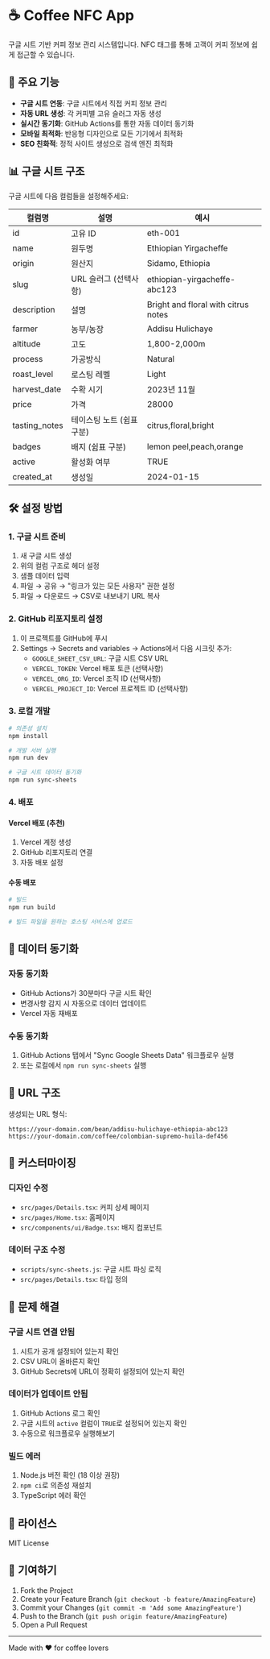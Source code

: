 # ☕ Coffee NFC App

구글 시트 기반 커피 정보 관리 시스템입니다. NFC 태그를 통해 고객이 커피 정보에 쉽게 접근할 수 있습니다.

## 🚀 주요 기능

- **구글 시트 연동**: 구글 시트에서 직접 커피 정보 관리
- **자동 URL 생성**: 각 커피별 고유 슬러그 자동 생성
- **실시간 동기화**: GitHub Actions를 통한 자동 데이터 동기화
- **모바일 최적화**: 반응형 디자인으로 모든 기기에서 최적화
- **SEO 친화적**: 정적 사이트 생성으로 검색 엔진 최적화

## 📊 구글 시트 구조

구글 시트에 다음 컬럼들을 설정해주세요:

| 컬럼명 | 설명 | 예시 |
|--------|------|------|
| id | 고유 ID | eth-001 |
| name | 원두명 | Ethiopian Yirgacheffe |
| origin | 원산지 | Sidamo, Ethiopia |
| slug | URL 슬러그 (선택사항) | ethiopian-yirgacheffe-abc123 |
| description | 설명 | Bright and floral with citrus notes |
| farmer | 농부/농장 | Addisu Hulichaye |
| altitude | 고도 | 1,800-2,000m |
| process | 가공방식 | Natural |
| roast_level | 로스팅 레벨 | Light |
| harvest_date | 수확 시기 | 2023년 11월 |
| price | 가격 | 28000 |
| tasting_notes | 테이스팅 노트 (쉼표 구분) | citrus,floral,bright |
| badges | 배지 (쉼표 구분) | lemon peel,peach,orange |
| active | 활성화 여부 | TRUE |
| created_at | 생성일 | 2024-01-15 |

## 🛠️ 설정 방법

### 1. 구글 시트 준비

1. 새 구글 시트 생성
2. 위의 컬럼 구조로 헤더 설정
3. 샘플 데이터 입력
4. 파일 → 공유 → "링크가 있는 모든 사용자" 권한 설정
5. 파일 → 다운로드 → CSV로 내보내기 URL 복사

### 2. GitHub 리포지토리 설정

1. 이 프로젝트를 GitHub에 푸시
2. Settings → Secrets and variables → Actions에서 다음 시크릿 추가:
   - `GOOGLE_SHEET_CSV_URL`: 구글 시트 CSV URL
   - `VERCEL_TOKEN`: Vercel 배포 토큰 (선택사항)
   - `VERCEL_ORG_ID`: Vercel 조직 ID (선택사항)
   - `VERCEL_PROJECT_ID`: Vercel 프로젝트 ID (선택사항)

### 3. 로컬 개발

```bash
# 의존성 설치
npm install

# 개발 서버 실행
npm run dev

# 구글 시트 데이터 동기화
npm run sync-sheets
```

### 4. 배포

#### Vercel 배포 (추천)
1. Vercel 계정 생성
2. GitHub 리포지토리 연결
3. 자동 배포 설정

#### 수동 배포
```bash
# 빌드
npm run build

# 빌드 파일을 원하는 호스팅 서비스에 업로드
```

## 🔄 데이터 동기화

### 자동 동기화
- GitHub Actions가 30분마다 구글 시트 확인
- 변경사항 감지 시 자동으로 데이터 업데이트
- Vercel 자동 재배포

### 수동 동기화
1. GitHub Actions 탭에서 "Sync Google Sheets Data" 워크플로우 실행
2. 또는 로컬에서 `npm run sync-sheets` 실행

## 📱 URL 구조

생성되는 URL 형식:
```
https://your-domain.com/bean/addisu-hulichaye-ethiopia-abc123
https://your-domain.com/coffee/colombian-supremo-huila-def456
```

## 🎨 커스터마이징

### 디자인 수정
- `src/pages/Details.tsx`: 커피 상세 페이지
- `src/pages/Home.tsx`: 홈페이지
- `src/components/ui/Badge.tsx`: 배지 컴포넌트

### 데이터 구조 수정
- `scripts/sync-sheets.js`: 구글 시트 파싱 로직
- `src/pages/Details.tsx`: 타입 정의

## 🚨 문제 해결

### 구글 시트 연결 안됨
1. 시트가 공개 설정되어 있는지 확인
2. CSV URL이 올바른지 확인
3. GitHub Secrets에 URL이 정확히 설정되어 있는지 확인

### 데이터가 업데이트 안됨
1. GitHub Actions 로그 확인
2. 구글 시트의 `active` 컬럼이 `TRUE`로 설정되어 있는지 확인
3. 수동으로 워크플로우 실행해보기

### 빌드 에러
1. Node.js 버전 확인 (18 이상 권장)
2. `npm ci`로 의존성 재설치
3. TypeScript 에러 확인

## 📄 라이선스

MIT License

## 🤝 기여하기

1. Fork the Project
2. Create your Feature Branch (`git checkout -b feature/AmazingFeature`)
3. Commit your Changes (`git commit -m 'Add some AmazingFeature'`)
4. Push to the Branch (`git push origin feature/AmazingFeature`)
5. Open a Pull Request

---

Made with ❤️ for coffee lovers
